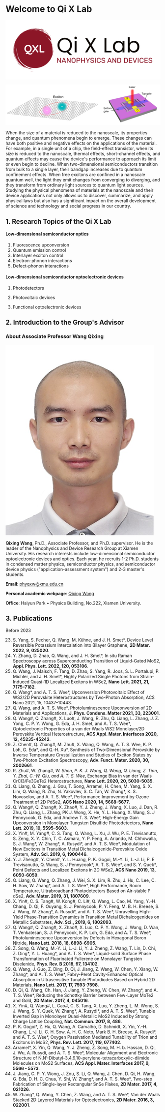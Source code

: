 # Welcome to Qi X Lab 



![logo-png](../imgs/logo-png.png)

![image](../imgs/labexp.jpg)

When the size of a material is reduced to the nanoscale, its properties change, and quantum phenomena begin to emerge. These changes can have both positive and negative effects on the applications of the material. For example, in a single unit of a chip, the field-effect transistor, when its size is reduced to the nanoscale, thermal effects, short-channel effects, and quantum effects may cause the device's performance to approach its limit or even begin to decline. When two-dimensional semiconductors transition from bulk to a single layer, their bandgap increases due to quantum confinement effects. When free excitons are confined in a nanoscale quantum well, the light they emit changes from converging to diverging, and they transform from ordinary light sources to quantum light sources. Studying the physical phenomena of materials at the nanoscale and their device applications not only allows us to discover, summarize, and apply physical laws but also has a significant impact on the overall development of science and technology and social progress in our country.





## 1. Research Topics of the Qi X Lab

#### Low-dimensional semiconductor optics

1.  Fluorescence upconversion 
2.  Quantum emission control 
3.  Interlayer exciton control 
4.  Electron-phonon interactions
5.  Defect-phonon interactions

#### Low-dimensional semiconductor optoelectronic devices

1.  Photodetectors 

2. Photovoltaic devices 

3. Functional optoelectronic devices




## 2. Introduction to the Group's Advisor

### About Associate Professor Wang Qixing

![image](../imgs/qxw.jpg)

**Qixing Wang**, Ph.D., Associate Professor, and Ph.D. supervisor. He is the leader of the Nanophysics and Device Research Group at Xiamen University. His research interests include low-dimensional semiconductor optoelectronic devices and optics. Each year, he recruits 1-2 Ph.D. students in condensed matter physics, semiconductor physics, and semiconductor device physics ("application-assessment system") and 2-3 master's students. 

**Email**: [phyqxw@xmu.edu.cn](mailto:phyqxw@xmu.edu.cn) 

**Personal academic webpage**: [Qixing Wang](https://scholar.google.com/citations?user=bog64TcAAAAJ)

**Office**:  Haiyun Park • Physics Building, No.222, Xiamen University.



## 3. Publications
Before 2023

23. S. Yang, S. Fecher, Q. Wang, M. Kühne, and J. H. Smet*, Device Level Reversible Potassium Intercalation into Bilayer Graphene, **2D Mater. 2022, 9, 025020**.
22. Y. Zhang, D. Zhao, Q. Wang, and J. H. Smet*, In situ Raman Spectroscopy across Superconducting Transition of Liquid-Gated MoS2, **Appl. Phys. Lett. 2022, 120, 053106**.
21. Q. Wang, J. Maisch, F. Tang, D. Zhao, S. Yang, R. Joos, S. L. Portalupi, P. Michler, and J. H. Smet*, Highly Polarized Single Photons from Strain-Induced Quasi-1D Localized Excitons in WSe2, **Nano Lett. 2021, 21, 7175–7182**.
20. Q. Wang*, and A. T. S. Wee*, Upconversion Photovoltaic Effect of WS2/2D Perovskite Heterostructures by Two-Photon Absorption, ACS Nano 2021, 15, 10437–10443.
19. Q. Wang, and A. T. S. Wee*, Photoluminescence Upconversion of 2D Materials and Applications, **J. Phys. Condens. Matter 2021, 33, 223001**.
18. Q. Wang#, Q. Zhang#, X. Luo#, J. Wang, R. Zhu, Q. Liang, L. Zhang, J. Z. Yong, C. P. Y. Wong, G. Eda, J. H. Smet, and A. T. S. Wee*, Optoelectronic Properties of a van der Waals WS2 Monolayer/2D Perovskite Vertical Heterostructure, **ACS Appl. Mater. Interfaces 2020, 12, 45235-45242**.
17. Z. Chen#, Q. Zhang#, M. Zhu#, X. Wang, Q. Wang, A. T. S. Wee, K. P. Loh, G. Eda*, and Q.‐H. Xu*, Synthesis of Two‐Dimensional Perovskite by Inverse Temperature Crystallization and Studies of Exciton States by Two‐Photon Excitation Spectroscopy, **Adv. Funct. Mater. 2020, 30, 2002661**.
16. R. Zhu#, W. Zhang#*, W. Shen, P. K. J. Wong, Q. Wang, Q. Liang, Z. Tian, Y. Zhai, C.-W. Qiu, and A. T. S. Wee*, Exchange Bias in van der Waals CrCl3/Fe3GeTe2 Heterostructures, **Nano Lett. 2020, 20, 5030-5035**.
15. Q. Liang, Q. Zhang, J. Gou, T. Song, Arramel, H. Chen, M. Yang, S. X. Lim, Q. Wang, R. Zhu, N. Yakovlev, S. C. Tan, W. Zhang*, K. S. Novoselov, and A. T. S. Wee*, Performance Improvement by Ozone Treatment of 2D PdSe2, **ACS Nano 2020, 14, 5668-5677**.
14. Q. Wang#, Q. Zhang#, X. Zhao#, Y. J. Zheng, J. Wang, X. Luo, J. Dan, R. Zhu, Q. Liang, L. Zhang, PK J. Wong, X. He, Y. L. Huang, X. Wang, S. J Pennycook, G. Eda, and Andrew T. S. Wee*, High-Energy Gain Upconversion in Monolayer Tungsten Disulfide Photodetectors, **Nano Lett. 2019, 19, 5595–5603**.
13. X. Yin#, M. Yang#, C. S. Tang, Q. Wang, L. Xu, J. Wu, P. E. Trevisanutto, S. Zeng, X. Y. Chin, T. C. Asmara, Y. P. Feng, A. Ariando, M. Chhowalla, S. J. Wang*, W. Zhang*, A. Rusydi*, and A. T. S. Wee*, Modulation of New Excitons in Transition Metal Dichalcogenide‐Perovskite Oxide System, **Adv. Sci. 2019, 6, 1900446**.
12. Y. J. Zheng#, Y. Chen#, Y. L. Huang, P. K. Gogoi, M.-Y. Li, L.-J. Li, P. E Trevisanutto, Q. Wang, S. J Pennycook*, A. T. S. Wee*, and S. Y. Quek*, Point Defects and Localized Excitons in 2D WSe2, **ACS Nano 2019, 13, 6050-6059**.
11. Q. Liang, Q. Wang, Q. Zhang, J. Wei, S. X. Lim, R. Zhu, J. Hu, C. Lee, C. H. Sow, W. Zhang*, and A. T. S. Wee*, High Performance, Room Temperature, Ultrabroadband Photodetectors Based on Air-stable P dSe2, **Adv. Mater. 2019, 31, 1807609**.
10. X. Yin#, C. S. Tang#, W. Kong#, C. Li#, Q. Wang, L. Cao, M. Yang, Y.-H. Chang, D. Qi, F. Ouyang, S. J. Pennycook, P. Y. Feng, M. B. H. Breese, S. J. Wang, W. Zhang*, A. Rusydi*, and A. T. S. Wee*, Unravelling High-Yield Phase-Transition Dynamics in Transition Metal Dichalcogenides on Metallic Substrates, **Adv. Sci., 2019, 6, 1802093**.
9. Q. Wang#, Q. Zhang#, X. Zhao#, X. Luo, C. P. Y. Wong, J. Wang, D. Wan, T. Venkatesan, S. J. Pennycook, K. P. Loh, G. Eda, and A. T. S. Wee*, Photoluminescence Upconversion by Defects in Hexagonal Boron Nitride, **Nano Lett. 2018, 18, 6898-6905**.
8. Z. Song, Q. Wang, M.-Y. Li, L.-J. Li, Y. J. Zheng, Z. Wang, T. Lin, D. Chi, Z. Ding*, Y. L. Huang*, and A. T. S. Wee*, Liquid-solid Surface Phase Transformation of Fluorinated Fullerene on Monolayer Tungsten Diselenide, **Phys. Rev. B 2018, 97, 134102**.
7. Q. Wang, J. Guo, Z. Ding, D. Qi, J. Jiang, Z. Wang, W. Chen, Y. Xiang, W. Zhang*, and A. T. S. Wee*, Fabry-Perot Cavity-Enhanced Optical Absorption in Ultrasensitive Tunable Photodiodes Based on Hybrid 2D Materials, **Nano Lett. 2017, 17, 7593-7598**.
6. D. Qi, Q. Wang, Ch. Han, J. Jiang, Y. Zheng, W. Chen, W. Zhang*, and A. T. S. Wee*, Reducing the Schottky Barrier between Few-Layer MoTe2 and Gold, **2D Mater. 2017, 4, 045016**.
5. X. Yin#, Q. Wang#, L. Cao#, C. S. Tang, X. Luo, Y. Zheng, L. M. Wong, S. J. Wang, S. Y. Quek, W. Zhang*, A. Rusydi*, and A. T. S. Wee*, Tunable Inverted Gap in Monolayer Quasi-Metallic MoS2 Induced by Strong Charge Lattice Coupling, **Nat. Commun. 2017, 8, 486**.
4. P. K. Gogoi*, Z. Hu, Q. Wang, A. Carvalho, D. Schmidt, X. Yin, Y.-H. Chang, L.-J. Li, C. H. Sow, A. H. C. Neto, Mark B. H. Breese, A. Rusydi*, and A. T. S. Wee*, Oxygen Passivation Mediated Tunability of Trion and Excitons in MoS2, **Phys. Rev. Lett. 2017, 119, 077402**.
3. Arramel*, X. Yin, Q. Wang, Y. J. Zheng, Z. Song, M. H. b. Hassan, D. Qi, J. Wu, A. Rusydi, and A. T. S. Wee*, Molecular Alignment and Electronic Structure of N,N’-Dibutyl-3,4,9,10-perylene-tetracarboxylic-diimide Molecules on MoS2 Surfaces, **ACS Appl. Mater. Interfaces 2017, 9, 5566 - 5573**.
2. J. Jiang, C. P. Y. Wong, J. Zou, S. Li, Q. Wang, J. Chen, D. Qi, H. Wang, G. Eda, D. H. C. Chua, Y. Shi, W. Zhang*, and A. T. S. Wee*, Two-step Fabrication of Single-layer Rectangular SnSe Flakes, **2D Mater. 2017, 4, 021026**.
1. W. Zhang*, Q. Wang, Y. Chen, Z. Wang, and A. T. S. Wee*, Van der Waals Stacked 2D Layered Materials for Optoelectronics, **2D Mater. 2016, 3, 022001**.
